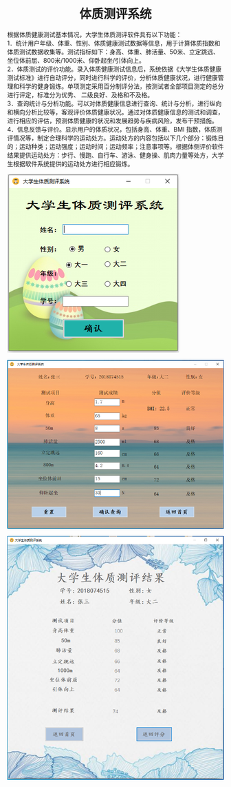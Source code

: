 # <center> 体质测评系统

根据体质健康测试基本情况，大学生体质测评软件具有以下功能：  
1．统计用户年级、体重、性别、体质健康测试数据等信息，用于计算体质指数和体质测试数据收集等。测试指标如下：身高、体重、肺活量、50米、立定跳远、坐位体前屈、800米/1000米、仰卧起坐/引体向上。  
2．体质测试的评价功能。录入体质健康测试信息后，系统依据《大学生体质健康测试标准》进行自动评分，同时进行科学的评价，分析体质健康状况，进行健康管理和科学的健身锻炼。单项测定采用百分制评分法，按测试者全部项目测定的总分进行评定，标准分为优秀、 二级良好、及格和不及格。  
3．查询统计与分析功能。可以对体质健康信息进行查询、统计与分析，进行纵向和横向分析比较等，客观评价体质健康状况。通过对体质健康信息的测试和调查，进行相应的评估，预测体质健康的状况和发展趋势与疾病风险，发布干预措施。  
4．信息反馈与评价。显示用户的体质状况，包括身高、体重、BMI 指数，体质测评情况等，制定合理科学的运动处方。运动处方的内容包括以下几个部分：锻炼目的；运动种类；运动强度；运动时间；运动频率；注意事项等。根据体侧评价软件结果提供运动处方：步行、慢跑、自行车、游泳、健身操、肌肉力量等处方，大学生根据软件系统提供的运动处方进行相应锻炼。  
 


![alt  首页图片](image/1.PNG#pic_center "首页")

![alt 信息填充页](image/2.PNG#pic_center "信息填充页")

![alt 成绩页](image/3.PNG#pic_center "成绩页")